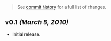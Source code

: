 > See [commit history](https://github.com/pegjs/pegjs/commits/0.1) for a full list of changes.

## v0.1 _(March 8, 2010)_

* Initial release.
